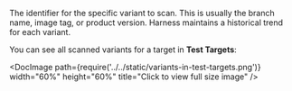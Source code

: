 The identifier for the specific variant to scan. This is usually the branch name, image tag, or product version. Harness maintains a historical trend for each variant.

You can see all scanned variants for a target in **Test Targets**:

<DocImage path={require('../../static/variants-in-test-targets.png')} width="60%" height="60%" title="Click to view full size image" />

